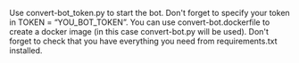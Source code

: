 Use convert-bot_token.py to start the bot. Don't forget to specify your token in TOKEN = “YOU_BOT_TOKEN”.
You can use convert-bot.dockerfile to create a docker image (in this case convert-bot.py will be used).
Don't forget to check that you have everything you need from requirements.txt installed.